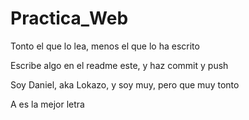 # Practica_Web  

Tonto el que lo lea, menos el que lo ha escrito

Escribe algo en el readme este, y haz commit y push

Soy Daniel, aka Lokazo, y soy muy, pero que muy tonto

A es la mejor letra